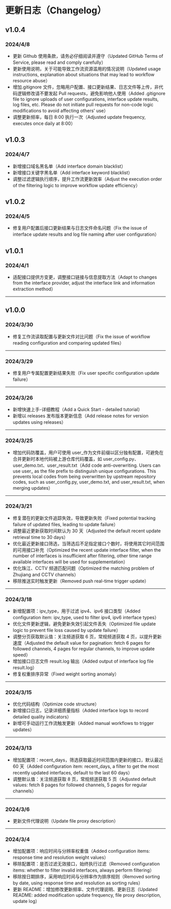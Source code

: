 # 更新日志（Changelog）

## v1.0.4

### 2024/4/8

- 更新 Github 使用条款，请务必仔细阅读并遵守（Updated GitHub Terms of Service, please read and comply carefully）
- 更新使用说明，关于可能导致工作流资源滥用的情况说明（Updated usage instructions, explanation about situations that may lead to workflow resource abuse）
- 增加.gitignore 文件，忽略用户配置、接口更新结果、日志文件等上传，非代码逻辑修改请不要发起 Pull requests，避免影响他人使用（Added .gitignore file to ignore uploads of user configurations, interface update results, log files, etc. Please do not initiate pull requests for non-code logic modifications to avoid affecting others' use）
- 调整更新频率，每日 8:00 执行一次（Adjusted update frequency, executes once daily at 8:00）

## v1.0.3

### 2024/4/7

- 新增接口域名黑名单（Add interface domain blacklist）
- 新增接口关键字黑名单（Add interface keyword blacklist）
- 调整过滤逻辑执行顺序，提升工作流更新效率（Adjust the execution order of the filtering logic to improve workflow update efficiency）

## v1.0.2

### 2024/4/5

- 修复用户配置后接口更新结果与日志文件命名问题（Fix the issue of interface update results and log file naming after user configuration）

## v1.0.1

### 2024/4/1

- 适配接口提供方变更，调整接口链接与信息提取方法（Adapt to changes from the interface provider, adjust the interface link and information extraction method）

---

## v1.0.0

### 2024/3/30

- 修复工作流读取配置与更新文件对比问题（Fix the issue of workflow reading configuration and comparing updated files）

---

### 2024/3/29

- 修复用户专属配置更新结果失败（Fix user specific configuration update failure）

---

### 2024/3/26

- 新增快速上手-详细教程（Add a Quick Start - detailed tutorial）
- 新增以 releases 发布版本更新信息（Add release notes for version updates using releases）

---

### 2024/3/25

- 增加代码防覆盖，用户可使用 user\_作为文件前缀以区分独有配置，可避免在合并更新时本地代码被上游仓库代码覆盖，如 user_config.py、user_demo.txt、user_result.txt（Add code anti-overwriting. Users can use user\_ as the file prefix to distinguish unique configurations. This prevents local codes from being overwritten by upstream repository codes, such as user_config.py, user_demo.txt, and user_result.txt, when merging updates）

---

### 2024/3/21

- 修复潜在的更新文件追踪失效，导致更新失败（Fixed potential tracking failure of updated files, leading to update failure）
- 调整最近更新获取时间默认为 30 天（Adjusted the default recent update retrieval time to 30 days）
- 优化最近更新接口筛选，当筛选后不足指定接口个数时，将使用其它时间范围的可用接口补充（Optimized the recent update interface filter, when the number of interfaces is insufficient after filtering, other time range available interfaces will be used for supplementation）
- 优化珠江、CCTV 频道匹配问题（Optimized the matching problem of Zhujiang and CCTV channels）
- 移除推送实时触发更新（Removed push real-time trigger update）

---

### 2024/3/18

- 新增配置项：ipv_type，用于过滤 ipv4、ipv6 接口类型（Added configuration item: ipv_type, used to filter ipv4, ipv6 interface types）
- 优化文件更新逻辑，避免更新失效引起文件丢失（Optimized file update logic to prevent file loss caused by update failure）
- 调整分页获取默认值：关注频道获取 6 页，常规频道获取 4 页，以提升更新速度（Adjusted the default value for pagination: fetch 6 pages for followed channels, 4 pages for regular channels, to improve update speed）
- 增加接口日志文件 result.log 输出（Added output of interface log file result.log）
- 修复权重排序异常（Fixed weight sorting anomaly）

---

### 2024/3/15

- 优化代码结构（Optimize code structure）
- 新增接口日志，记录详细质量指标（Added interface logs to record detailed quality indicators）
- 新增可手动运行工作流触发更新（Added manual workflows to trigger updates）

---

### 2024/3/13

- 增加配置项：recent_days，筛选获取最近时间范围内更新的接口，默认最近 60 天（Added configuration item: recent_days, a filter to get the most recently updated interfaces, default to the last 60 days）
- 调整默认值：关注频道获取 8 页，常规频道获取 5 页（Adjusted default values: fetch 8 pages for followed channels, 5 pages for regular channels）

---

### 2024/3/6

- 更新文件代理说明（Update file proxy description）

---

### 2024/3/4

- 增加配置项：响应时间与分辨率权重值（Added configuration items: response time and resolution weight values）
- 移除配置项：是否过滤无效接口，始终执行过滤（Removed configuration items: whether to filter invalid interfaces, always perform filtering）
- 移除按日期排序，采用响应时间与分辨率作为排序规则（Removed sorting by date, using response time and resolution as sorting rules）
- 更新 README：增加修改更新频率、文件代理说明、更新日志（Updated README: added modification update frequency, file proxy description, update log）
